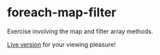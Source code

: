 # foreach-map-filter
Exercise involving the map and filter array methods.

[Live version](https://sellerscrisp.github.io/some-every/) for your viewing pleasure!
